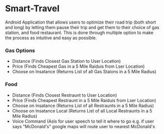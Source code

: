 # Smart-Travel
Android Application that allows users to optimize their road trip (both short and long) by letting them pause their trip and get them to their choice of gas station, and food restaurant.  This is done through multiple option to make the process as intuitive and easy as possible.
<br/>
<h3>Gas Options</h3>
<ul><li> Distance (Finds Closest Gas Station to User Location)</li>
<li>Price (Finds Cheapest Gas in a 5 Mile Raiduis from Lser Location)</li>
<li>Choose on Insatance (Returns List of all Gas Staions in a 5 Mile Radius)</li>
</ul>
<h3>Food</h3>
<ul><li> Distance (Finds Closest Restraunt to User Location)</li>
<li>Price (Finds Cheapest Restraunt in a 5 Mile Raiduis from Lser Location)</li>
<li>Choose on Insatance (Returns List of all Restraunts in a 5 Mile Radius)</li>
<li>Choose on Insatance Local (Returns List of all Local Restraunts in a 5 Mile Radius)</li>
<li> Voice Command (Asls for user speech to tell it where to go e.g. if user says "McDonald's" google maps will route user to nearest McDonald's</li>
</ul>
